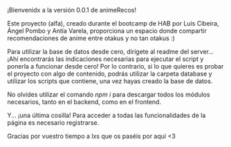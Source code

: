¡Bienvenidx a la versión 0.0.1 de animeRecos!

Este proyecto (alfa), creado durante el bootcamp de HAB por Luis Cibeira, Ángel Pombo y Antía Varela, proporciona un espacio donde compartir recomendaciones de anime entre otakus y no tan otakus :)

Para utilizar la base de datos desde cero, dirígete al readme del server... ¡Ahí encontrarás las indicaciones necesarias para ejecutar el script y ponerla a funcionar desde cero! Por lo contrario, si lo que quieres es probar el proyecto con algo de contenido, podrás utilizar la carpeta database y utilizar los scripts que contiene, una vez hayas creado la base de datos.

No olvides utilizar el comando *npm i* para descargar todos los módulos necesarios, tanto en el backend, como en el frontend.

Y... ¡una última cosilla! Para acceder a todas las funcionalidades de la página es necesario registrarse.

Gracias por vuestro tiempo a lxs que os paséis por aquí <3
